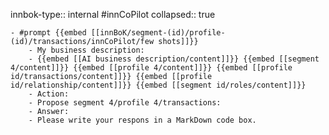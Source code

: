 innbok-type:: internal
#innCoPilot
collapsed:: true

	- #prompt {{embed [[innBoK/segment-(id)/profile-(id)/transactions/innCoPilot/few shots]]}}
		- My business description:
		- {{embed [[AI business description/content]]}} {{embed [[segment 4/content]]}} {{embed [[profile 4/content]]}} {{embed [[profile id/transactions/content]]}} {{embed [[profile id/relationship/content]]}} {{embed [[segment id/roles/content]]}}
		- Action:
		- Propose segment 4/profile 4/transactions:
		- Answer:
		- Please write your respons in a MarkDown code box.